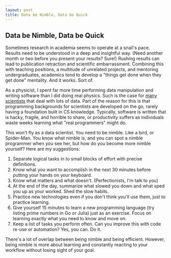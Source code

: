 ```yaml
---
layout: post
title: Data be Nimble, Data be Quick
---
```




Data be Nimble, Data be Quick
-----------------------------

Sometimes research in academia seems to operate at a snail's pace. Results need to be understood in a deep and insightful way. (Need another month or two before you present your results? Sure!) Rushing results can lead to publication retraction and scientific embarrassment. Combining this with teaching positions, a multitude of unrelated projects, and mentoring undergraduates, academics tend to develop a "things get done when they get done" mentality. And it works. Sort of.

As a physicist, I spent far more time performing data manipulation and writing software than I did doing real physics. Such is the case for <a href="http://escience.washington.edu/blog/data-science-incubation-program">many scientists</a> that deal with lots of data. Part of the reason for this is that programming backgrounds for scientists are developed on the go, rarely having a foundation built in CS knowledge. Typically, software is written that is hacky, fragile, and horrible to share, or productivity suffers as individuals waste weeks learning what "real programmers" might do.

This won't fly as a data scientist. You need to be nimble. Like a bird, or Spider-Man. You know what nimble is, and you can spot a nimble programmer when you see her, but how do you become more nimble yourself? Here are my suggestions:

1. Separate logical tasks in to small blocks of effort with precise definitions.
1. Know what you want to accomplish in the next 30 minutes before putting your hands on your keyboard.
1. Know what matters and what doesn't. (Perfectionists, I'm talk to you)
1. At the end of the day, summarize what slowed you down and what sped you up as your worked. Shed the slow habits.
1. Practice new technologies even if you don't think you'll use them, just to practice learning.
1. Give yourself 15 minutes to learn a new programming language (try listing prime numbers in Go or Julia) just as an exercise. Focus on learning exactly what you need to know and move on.
1. Keep a list of tasks you perform often. Can you improve this with code re-use or automation? Yes, you can. Do it.

There's a lot of overlap between being nimble and being efficient. However, being nimble is more about learning and constantly reacting to your workflow without losing sight of your goal.
